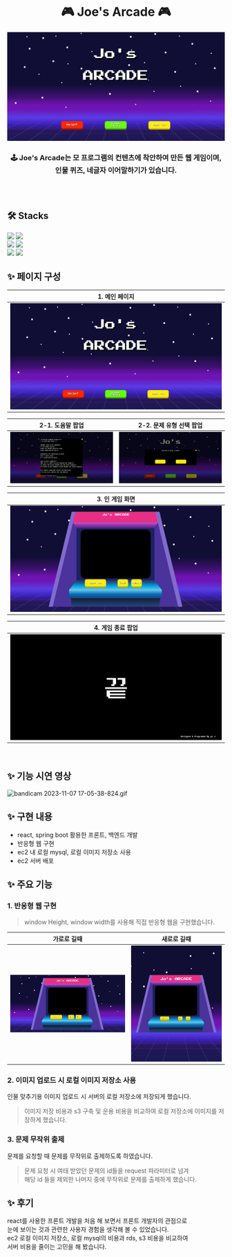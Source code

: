 <div align='center'>
<h1> 🎮 Joe's Arcade 🎮 </h1>

![img.png](readme_img/main.png)

<h3> 🕹️ Joe's Arcade는 모 프로그램의 컨텐츠에 착안하여 만든 웹 게임이며,<br>
인물 퀴즈, 네글자 이어말하기가 있습니다.</h3>
</div>

<br>



<br>


## 🛠️ Stacks

<img src="https://img.shields.io/badge/-Java-05122A?style=flat&logo=java"/>
<img src="https://img.shields.io/badge/-Springboot-05122A?style=flat&logo=Springboot"/>
<br>
<img src="https://img.shields.io/badge/-node.Js-05122A?style=flat&logo=Node.js"/>
<img src="https://img.shields.io/badge/-react-05122A?style=flat&logo=React"/>
<br>
<img src="https://img.shields.io/badge/-aws-05122A?style=flat&logo=amazonaws"/>
<img src="https://img.shields.io/badge/-mysql-05122A?style=flat&logo=mysql"/>
<br>



## ✨ 페이지 구성

| 1. 메인 페이지           |
|---------------------|
| ![img.png](readme_img/main.png) |

| 2-1. 도움말 팝업               | 2-2. 문제 유형 선택 팝업       |
|---|---|
| ![img_1.png](readme_img/helpme_popup.png)   | ![img_2.png](readme_img/choice_popup.png) |

| 3. 인 게임 화면|
|---|
| ![img_3.png](readme_img/ingame_page.png) |

| 4. 게임 종료 팝업 |
|-------------------------|
| ![img_4.png](readme_img/ending_popup.png) |

<br>


## ✨ 기능 시연 영상
![bandicam 2023-11-07 17-05-38-824.gif](..%2F..%2F..%2FUsers%2Fjjo3y%2FDownloads%2Fbandicam%202023-11-07%2017-05-38-824.gif)


## ✨ 구현 내용
- react, spring boot 활용한 프론트, 백엔드 개발
- 반응형 웹 구현
- ec2 내 로컬 mysql, 로컬 이미지 저장소 사용 
- ec2 서버 배포

## ✨ 주요 기능
### 1. 반응형 웹 구현

>window Height, window width를 사용해 직접 반응형 웹을 구현했습니다.

| 가로로 길때                  | 새로로 길때                |
|-------------------------|-----------------------|
| ![img_5.png](readme_img/responsive_width.png) | ![img_7.png](readme_img/responsive_height.png) |

### 2. 이미지 업로드 시 로컬 이미지 저장소 사용

인물 맞추기용 이미지 업로드 시 서버의 로컬 저장소에 저장되게 했습니다.
> 이미지 저장 비용과 s3 구축 및 운용 비용을 비교하여 로컬 저장소에 이미지를 저장하게 했습니다.


### 3. 문제 무작위 출제

문제를 요청할 때 문제를 무작위로 출제하도록 하였습니다.
> 문제 요청 시 여태 받았던 문제의 id들을 request 파라미터로 넘겨 <br>
> 해당 id 들을 제외한 나머지 중에 무작위로 문제를 출제하게 했습니다.

## ✨ 후기

react를 사용한 프론트 개발을 처음 해 보면서 프론트 개발자의 관점으로<br>
눈에 보이는 것과 관련한 사용자 경험을 생각해 볼 수 있었습니다.<br>
ec2 로컬 이미지 저장소, 로컬 mysql의 비용과 rds, s3 비용을 비교하여 <br>
서버 비용을 줄이는 고민을 해 봤습니다.